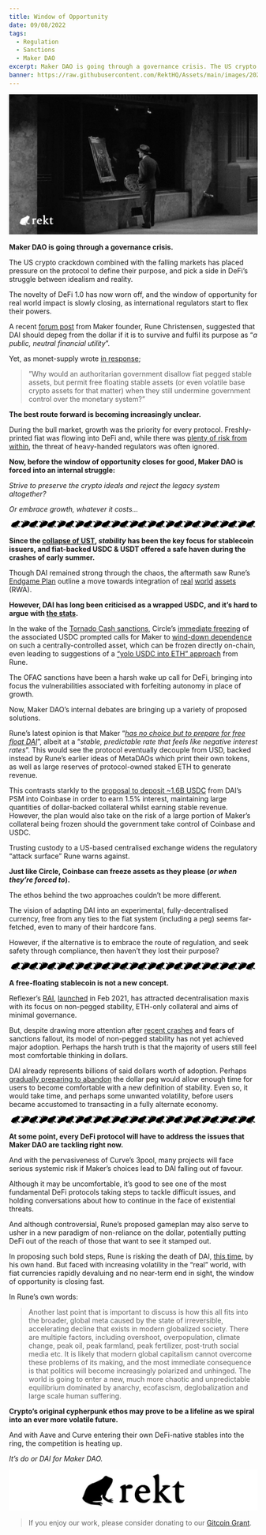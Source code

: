 ```yaml
---
title: Window of Opportunity
date: 09/08/2022
tags:
  - Regulation
  - Sanctions
  - Maker DAO
excerpt: Maker DAO is going through a governance crisis. The US crypto crackdown combined with the falling markets has placed pressure on the protocol to define their purpose. Will Maker strive to preserve the crypto ideals and reject the legacy system? Or embrace growth, whatever the cost?
banner: https://raw.githubusercontent.com/RektHQ/Assets/main/images/2022/09/window-header.png
---
```

![](https://raw.githubusercontent.com/RektHQ/Assets/main/images/2022/09/window-header.png)

**Maker DAO is going through a governance crisis.**

The US crypto crackdown combined with the falling markets has placed pressure on the protocol to define their purpose, and pick a side in DeFi’s struggle between idealism and reality.

The novelty of DeFi 1.0 has now worn off, and the window of opportunity for real world impact is slowly closing, as international regulators start to flex their powers.

A recent [forum post](https://forum.makerdao.com/t/the-path-of-compliance-and-the-path-of-decentralization-why-maker-has-no-choice-but-to-prepare-to-free-float-dai/17466) from Maker founder, Rune Christensen, suggested that DAI should depeg from the dollar if it is to survive and fulfil its purpose as “_a public, neutral financial utility_”.  

Yet, as monet-supply wrote [in response](https://forum.makerdao.com/t/the-path-of-compliance-and-the-path-of-decentralization-why-maker-has-no-choice-but-to-prepare-to-free-float-dai/17466/6);

>”Why would an authoritarian government disallow fiat pegged stable assets, but permit free floating stable assets (or even volatile base crypto assets for that matter) when they still undermine government control over the monetary system?”

**The best route forward is becoming increasingly unclear.** 

During the bull market, growth was the priority for every protocol. Freshly-printed fiat was flowing into DeFi and, while there was [plenty of risk from within](https://rekt.news/leaderboard/), the threat of heavy-handed regulators was often ignored.

**Now, before the window of opportunity closes for good, Maker DAO is forced into an internal struggle:**
  
_Strive to preserve the crypto ideals and reject the legacy system altogether?_ 

_Or embrace growth, whatever it costs…_  

![](https://raw.githubusercontent.com/RektHQ/Assets/main/images/2021/03/rekt-linebreak.png)

**Since the [collapse of UST](https://rekt.news/luna-rekt/), _stability_ has been the key focus for stablecoin issuers, and fiat-backed USDC & USDT offered a safe haven during the crashes of early summer.**  

Though DAI remained strong through the chaos, the aftermath saw Rune’s [Endgame Plan](https://forum.makerdao.com/t/the-endgame-plan-parts-1-2/15456) outline a move towards integration of [real](https://www.theblock.co/post/154515/maker-governance-is-voting-to-invest-500-million-in-us-treasury-bills)  [world](https://blockworks.co/makerdao-opens-100m-dai-loan-to-huntingdon-valley-bank/)  [assets](https://forum.makerdao.com/t/sg-forge-socgen-risk-assessment/15638) (RWA).  

**However, DAI has long been criticised as a wrapped USDC, and it’s hard to argue with [the stats](https://daistats.com/#/overview).**

In the wake of the [Tornado Cash sanctions](https://rekt.news/eye-of-the-storm/), Circle’s [immediate freezing](https://www.circle.com/blog/the-responsibility-of-trust) of the associated USDC prompted calls for Maker to [wind-down dependence](https://twitter.com/ErikVoorhees/status/1556755111518474241) on such a centrally-controlled asset, which can be frozen directly on-chain, even leading to suggestions of a [“yolo USDC into ETH” approach](https://twitter.com/WestieCapital/status/1557736335607500802) from Rune.

The OFAC sanctions have been a harsh wake up call for DeFi, bringing into focus the vulnerabilities associated with forfeiting autonomy in place of growth.

Now, Maker DAO’s internal debates are bringing up a variety of proposed solutions.  

Rune’s latest opinion is that Maker “[_has no choice but to prepare for free float DAI_](https://forum.makerdao.com/t/the-path-of-compliance-and-the-path-of-decentralization-why-maker-has-no-choice-but-to-prepare-to-free-float-dai/17466)”, albeit at a “_stable, predictable rate that feels like negative interest rates_”. This would see the protocol eventually decouple from USD, backed instead by Rune’s earlier ideas of MetaDAOs which print their own tokens, as well as large reserves of protocol-owned staked ETH to generate revenue.
  
This contrasts starkly to the [proposal to deposit ~1.6B USDC](https://forum.makerdao.com/t/mipxx-coinbase-usdc-institutional-rewards/17703) from DAI’s PSM into Coinbase in order to earn 1.5% interest, maintaining large quantities of dollar-backed collateral whilst earning stable revenue. However, the plan would also take on the risk of a large portion of Maker’s collateral being frozen should the government take control of Coinbase and USDC.  
  
Trusting custody to a US-based centralised exchange widens the regulatory “attack surface” Rune warns against.

**Just like Circle, Coinbase can freeze assets as they please (_or when they’re forced to_).**

The ethos behind the two approaches couldn’t be more different.

The vision of adapting DAI into an experimental, fully-decentralised currency, free from any ties to the fiat system (including a peg) seems far-fetched, even to many of their hardcore fans.

However, if the alternative is to embrace the route of regulation, and seek safety through compliance, then haven’t they lost their purpose?  

![](https://raw.githubusercontent.com/RektHQ/Assets/main/images/2021/03/rekt-linebreak.png)

**A free-floating stablecoin is not a new concept.**

Reflexer’s [RAI](https://www.coingecko.com/en/coins/rai), [launched](https://medium.com/reflexer-labs/rai-is-live-f151490b1b02) in Feb 2021, has attracted decentralisation maxis with its focus on non-pegged stability, ETH-only collateral and aims of minimal governance. 

But, despite drawing more attention after [recent crashes](https://vitalik.ca/general/2022/05/25/stable.html) and fears of sanctions fallout, its model of non-pegged stability has not yet achieved major adoption. Perhaps the harsh truth is that the majority of users still feel most comfortable thinking in dollars.

DAI already represents billions of said dollars worth of adoption. Perhaps [gradually preparing to abandon](https://forum.makerdao.com/t/endgame-plan-timeline-to-free-floating-dai/17529) the dollar peg would allow enough time for users to become comfortable with a new definition of stability. Even so, it would take time, and perhaps some unwanted volatility, before users became accustomed to transacting in a fully alternate economy.

![](https://raw.githubusercontent.com/RektHQ/Assets/main/images/2021/03/rekt-linebreak.png)
  
**At some point, every DeFi protocol will have to address the issues that Maker DAO are tackling right now.**

And with the pervasiveness of Curve’s 3pool, many projects will face serious systemic risk if Maker’s choices lead to DAI falling out of favour.

Although it may be uncomfortable, it’s good to see one of the most fundamental DeFi protocols taking steps to tackle difficult issues, and holding conversations about how to continue in the face of existential threats.

And although controversial, Rune’s proposed gameplan may also serve to usher in a new paradigm of non-reliance on the dollar, potentially putting DeFi out of the reach of those that want to see it stamped out.

In proposing such bold steps, Rune is risking the death of DAI, [this time](https://twitter.com/stablekwon/status/1506494471873081352), by his own hand. But faced with increasing volatility in the “real” world, with fiat currencies rapidly devaluing and no near-term end in sight, the window of opportunity is closing fast.

In Rune’s own words:

>Another last point that is important to discuss is how this all fits into the broader, global meta caused by the state of irreversible, accelerating decline that exists in modern globalized society. There are multiple factors, including overshoot, overpopulation, climate change, peak oil, peak farmland, peak fertilizer, post-truth social media etc. It is likely that modern global capitalism cannot overcome these problems of its making, and the most immediate consequence is that politics will become increasingly polarized and unhinged. The world is going to enter a new, much more chaotic and unpredictable equilibrium dominated by anarchy, ecofascism, deglobalization and large scale human suffering.

**Crypto’s original cypherpunk ethos may prove to be a lifeline as we spiral into an ever more volatile future.**

And with Aave and Curve entering their own DeFi-native stables into the ring, the competition is heating up.

_It’s do or DAI for Maker DAO._

![](https://raw.githubusercontent.com/RektHQ/Assets/main/images/2021/08/rekt-outline-conc.png)

>If you enjoy our work, please consider donating to our [Gitcoin Grant](https://gitcoin.co/grants/1632/rekt-the-dark-web-of-defi-journalism).
